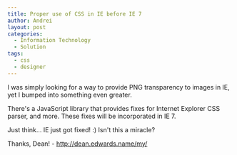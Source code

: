 ```yaml
---
title: Proper use of CSS in IE before IE 7
author: Andrei
layout: post
categories:
  - Information Technology
  - Solution
tags:
  - css
  - designer
---
```

I was simply looking for a way to provide PNG transparency to images in IE, yet I bumped into something even greater.

There's a JavaScript library that provides fixes for Internet Explorer CSS parser, and more. These fixes will be incorporated in IE 7.

Just think… IE just got fixed! :) Isn't this a miracle?

Thanks, Dean! - <http://dean.edwards.name/my/>